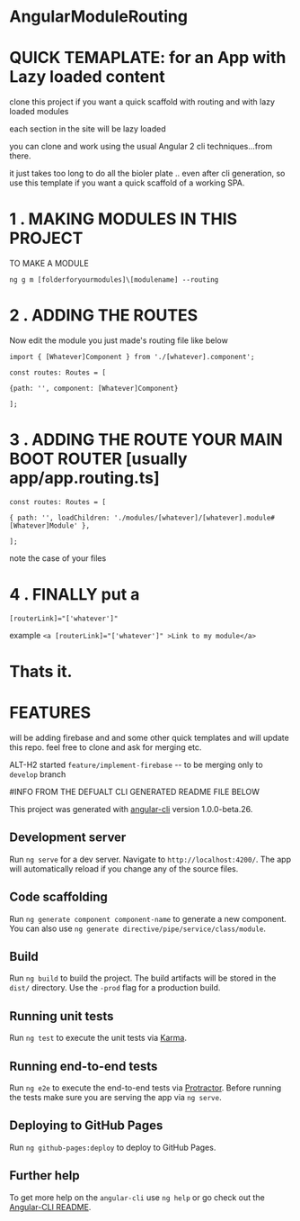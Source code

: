 # AngularModuleRouting


# QUICK TEMAPLATE: for an App with Lazy loaded content

clone this project if you want a quick scaffold with routing and with lazy loaded modules

each section in the site will be lazy loaded 

you can clone and work using the usual Angular 2 cli techniques...from there.

it just takes too long to do all the bioler plate .. even after cli generation, 
so use this template if you want a quick scaffold of a working SPA.


# 1 . MAKING MODULES IN THIS PROJECT

TO MAKE A MODULE 

`ng g m [folderforyourmodules]\[modulename] --routing`

# 2 . ADDING THE ROUTES

Now edit the module you just made's routing file like below

`import { [Whatever]Component } from './[whatever].component';`


`const routes: Routes = [`


`{path: '', component: [Whatever]Component}`


`];`

# 3 . ADDING THE ROUTE YOUR MAIN BOOT ROUTER [usually app/app.routing.ts]


`const routes: Routes = [`


`{ path: '', loadChildren: './modules/[whatever]/[whatever].module#[Whatever]Module' },`


`];`

note the case of your files

# 4 . FINALLY put a 

`[routerLink]="['whatever']"` 

example `<a [routerLink]="['whatever']" >Link to my module</a>`


# Thats it.

# FEATURES 

will be adding firebase and and some other quick templates and will update this repo.
feel free to clone and ask for merging etc.


ALT-H2 started `feature/implement-firebase` -- to be merging only to `develop` branch



#INFO FROM THE DEFUALT CLI GENERATED README FILE BELOW

This project was generated with [angular-cli](https://github.com/angular/angular-cli) version 1.0.0-beta.26.

## Development server
Run `ng serve` for a dev server. Navigate to `http://localhost:4200/`. The app will automatically reload if you change any of the source files.

## Code scaffolding

Run `ng generate component component-name` to generate a new component. You can also use `ng generate directive/pipe/service/class/module`.

## Build

Run `ng build` to build the project. The build artifacts will be stored in the `dist/` directory. Use the `-prod` flag for a production build.

## Running unit tests

Run `ng test` to execute the unit tests via [Karma](https://karma-runner.github.io).

## Running end-to-end tests

Run `ng e2e` to execute the end-to-end tests via [Protractor](http://www.protractortest.org/).
Before running the tests make sure you are serving the app via `ng serve`.

## Deploying to GitHub Pages

Run `ng github-pages:deploy` to deploy to GitHub Pages.

## Further help

To get more help on the `angular-cli` use `ng help` or go check out the [Angular-CLI README](https://github.com/angular/angular-cli/blob/master/README.md).
